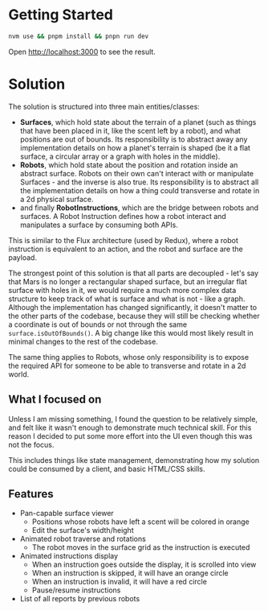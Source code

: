 # Getting Started

```bash
nvm use && pnpm install && pnpn run dev
```

Open [http://localhost:3000](http://localhost:3000) to see the result.

# Solution

The solution is structured into three main entities/classes:

- **Surfaces**, which hold state about the terrain of a planet (such as things
  that have been placed in it, like the scent left by a robot), and what
  positions are out of bounds. Its responsibility is to abstract away any implementation
  details on how a planet's terrain is shaped (be it a flat surface, a circular
  array or a graph with holes in the middle).
- **Robots**, which hold state about the position and rotation inside an abstract
  surface. Robots on their own can't interact with or manipulate Surfaces - and
  the inverse is also true. Its responsibility is to abstract all the
  implementation details on how a thing could transverse and rotate in a 2d
  physical surface.
- and finally **RobotInstructions**, which are the bridge between robots and
  surfaces. A Robot Instruction defines how a robot interact and manipulates a
  surface by consuming both APIs.

This is similar to the Flux architecture (used by Redux), where a robot instruction
is equivalent to an action, and the robot and surface are the payload.

The strongest point of this solution is that all parts are decoupled - let's say
that Mars is no longer a rectangular shaped surface, but an irregular flat
surface with holes in it, we would require a much more complex data structure
to keep track of what is surface and what is not - like a graph. Although the
implementation has changed significantly, it doesn't matter to the other parts
of the codebase, because they will still be checking whether a coordinate is
out of bounds or not through the same `surface.isOutOfBounds()`. A big change
like this would most likely result in minimal changes to the rest of the codebase.

The same thing applies to Robots, whose only responsibility is to expose the
required API for someone to be able to transverse and rotate in a 2d world.

## What I focused on

Unless I am missing something, I found the question to be relatively simple, and
felt like it wasn't enough to demonstrate much technical skill. For this reason
I decided to put some more effort into the UI even though this was not the focus.

This includes things like state management, demonstrating how my solution could
be consumed by a client, and basic HTML/CSS skills.

## Features

- Pan-capable surface viewer
  - Positions whose robots have left a scent will be colored in orange
  - Edit the surface's width/height
- Animated robot traverse and rotations
  - The robot moves in the surface grid as the instruction is executed
- Animated instructions display
  - When an instruction goes outside the display, it is scrolled into view
  - When an instruction is skipped, it will have an orange circle
  - When an instruction is invalid, it will have a red circle
  - Pause/resume instructions
- List of all reports by previous robots
